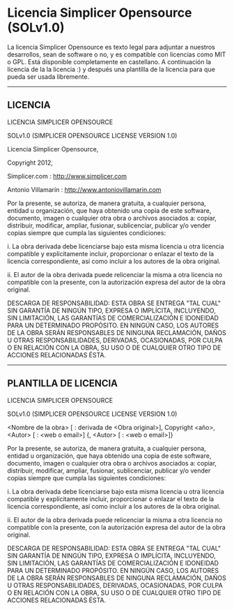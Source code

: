 Licencia Simplicer Opensource (SOLv1.0)
=======================================

La licencia Simplicer Opensource es texto legal para adjuntar
a nuestros desarrollos, sean de software o no, y es compatible
con licencias como MIT o GPL.
Está disponible completamente en castellano.
A continuación la licencia de la la licencia :) y después una
plantilla de la licencia para que pueda ser usada libremente.

----
LICENCIA
----

LICENCIA SIMPLICER OPENSOURCE

SOLv1.0 (SIMPLICER OPENSOURCE LICENSE VERSION 1.0)

Licencia Simplicer Opensource,

Copyright 2012,

Simplicer.com : http://www.simplicer.com

Antonio Villamarín : http://www.antoniovillamarin.com


Por la presente, se autoriza, de manera gratuita, a cualquier persona,
entidad u organización, que haya obtenido una copia de este software,
documento, imagen o cualquier otra obra o archivos asociados a: copiar,
distribuir, modificar, ampliar, fusionar, sublicenciar, publicar y/o
vender copias siempre que cumpla las siguientes condiciones:


i. La obra derivada debe licenciarse bajo esta misma licencia u otra
licencia compatible y explícitamente incluir, proporcionar o
enlazar el texto de la licencia correspondiente, así como incluir a
los autores de la obra original.

ii. El autor de la obra derivada puede relicenciar la misma a otra
licencia no compatible con la presente, con la autorización expresa
del autor de la obra original.


DESCARGA DE RESPONSABILIDAD: ESTA OBRA SE ENTREGA "TAL CUAL" SIN
GARANTÍA DE NINGÚN TIPO, EXPRESA O IMPLÍCITA, INCLUYENDO, SIN
LIMITACIÓN, LAS GARANTÍAS DE COMERCIALIZACIÓN E IDONEIDAD PARA UN
DETERMINADO PROPÓSITO. EN NINGÚN CASO, LOS AUTORES DE LA OBRA SERÁN
RESPONSABLES DE NINGUNA RECLAMACIÓN, DAÑOS U OTRAS RESPONSABILIDADES,
DERIVADAS, OCASIONADAS, POR CULPA O EN RELACIÓN CON LA OBRA, SU USO O
DE CUALQUIER OTRO TIPO DE ACCIONES RELACIONADAS ÉSTA.

----
PLANTILLA DE LICENCIA
----

LICENCIA SIMPLICER OPENSOURCE

SOLv1.0 (SIMPLICER OPENSOURCE LICENSE VERSION 1.0)

\<Nombre de la obra\> \[ : derivada de \<Obra original\>\],
Copyright \<año\>, \<Autor\> \[ : \<web o email\>\] \{, \<Autor\> \[ : \<web o email\>\]\}


Por la presente, se autoriza, de manera gratuita, a cualquier persona,
entidad u organización, que haya obtenido una copia de este software,
documento, imagen o cualquier otra obra o archivos asociados a: copiar,
distribuir, modificar, ampliar, fusionar, sublicenciar, publicar y/o
vender copias siempre que cumpla las siguientes condiciones:


i. La obra derivada debe licenciarse bajo esta misma licencia u otra
licencia compatible y explícitamente incluir, proporcionar o
enlazar el texto de la licencia correspondiente, así como incluir a
los autores de la obra original.

ii. El autor de la obra derivada puede relicenciar la misma a otra
licencia no compatible con la presente, con la autorización expresa
del autor de la obra original.


DESCARGA DE RESPONSABILIDAD: ESTA OBRA SE ENTREGA "TAL CUAL" SIN
GARANTÍA DE NINGÚN TIPO, EXPRESA O IMPLÍCITA, INCLUYENDO, SIN
LIMITACIÓN, LAS GARANTÍAS DE COMERCIALIZACIÓN E IDONEIDAD PARA UN
DETERMINADO PROPÓSITO. EN NINGÚN CASO, LOS AUTORES DE LA OBRA SERÁN
RESPONSABLES DE NINGUNA RECLAMACIÓN, DAÑOS U OTRAS RESPONSABILIDADES,
DERIVADAS, OCASIONADAS, POR CULPA O EN RELACIÓN CON LA OBRA, SU USO O
DE CUALQUIER OTRO TIPO DE ACCIONES RELACIONADAS ÉSTA.

